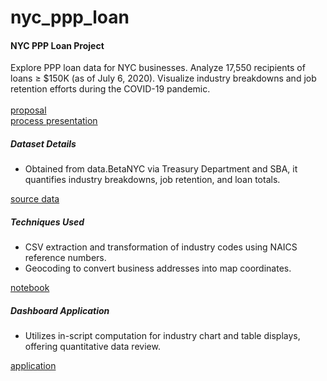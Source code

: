 # nyc_ppp_loan

<h4>NYC PPP Loan Project</h4>
Explore PPP loan data for NYC businesses. Analyze 17,550 recipients of loans ≥ $150K (as of July 6, 2020). Visualize industry breakdowns and job retention efforts during the COVID-19 pandemic. <br><br>
<a href="https://github.com/cspence001/nyc_ppp_loan/blob/main/project_docs/Project%202%20Proposal.pdf">proposal</a><br>
<a href="https://github.com/cspence001/nyc_ppp_loan/blob/main/project_docs/LoanProject_PPT.pptx">process presentation</a>

<h5>Dataset Details</h5>
<ul>
<li>Obtained from data.BetaNYC via Treasury Department and SBA, it quantifies industry breakdowns, job retention, and loan totals. </li>
</ul>
<a href="https://data.beta.nyc/dataset/0907b947-a082-46ac-b9f8-d6ef81acae81/resource/84df2d7a-9cf5-49c8-95dd-e300b3bc6b62/download/nycppprecipients.csv">source data</a>

<h5>Techniques Used</h5>
<ul>
  <li>CSV extraction and transformation of industry codes using NAICS reference numbers.</li> 
  <li>Geocoding to convert business addresses into map coordinates.</li>
</ul>
<a href="https://github.com/cspence001/nyc_ppp_loan/blob/main/project_docs/jupyter/nycppprecipients_ind_grouped.ipynb">notebook</a><br> 
<h5>Dashboard Application</h5>
<ul>
  <li>Utilizes in-script computation for industry chart and table displays, offering quantitative data review.</li>
</ul>
<a href="https://nyc-ppp-loans.herokuapp.com/">application</a><br>


